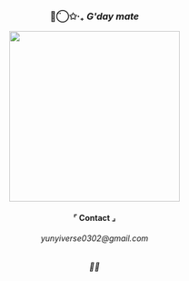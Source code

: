 


<h3 align="center">◡̈⃝✩‧₊  <i>G'day mate</i></h3>

<p align="center">
  <img src="https://i.pinimg.com/1200x/b7/11/bb/b711bb6552b8e85b76c8a27f87148d0e.jpg" width="300">
</p>
  
<h4 align="center"> ⌜ Contact ⌟<h4>

<h6 align="center">yunyiverse0302@gmail.com<h6>

<h6 align="center">🧬🔬<h6>




